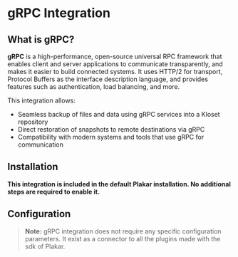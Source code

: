 # gRPC Integration

## What is gRPC?

**gRPC** is a high-performance, open-source universal RPC framework that enables client and server applications to communicate transparently, and makes it easier to build connected systems. It uses HTTP/2 for transport, Protocol Buffers as the interface description language, and provides features such as authentication, load balancing, and more.

This integration allows:

- Seamless backup of files and data using gRPC services into a Kloset repository
- Direct restoration of snapshots to remote destinations via gRPC
- Compatibility with modern systems and tools that use gRPC for communication

## Installation

**This integration is included in the default Plakar installation. No additional steps are required to enable it.**

## Configuration

> **Note:** gRPC integration does not require any specific configuration parameters. It exist as a connector to all the plugins made with the sdk of Plakar.